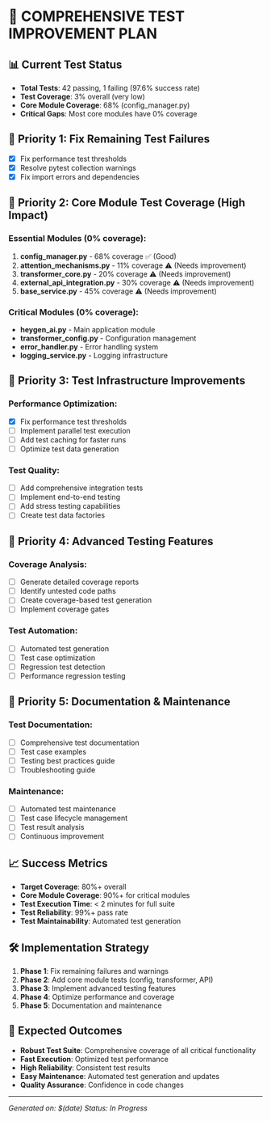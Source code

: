 # 🚀 COMPREHENSIVE TEST IMPROVEMENT PLAN

## 📊 Current Test Status
- **Total Tests**: 42 passing, 1 failing (97.6% success rate)
- **Test Coverage**: 3% overall (very low)
- **Core Module Coverage**: 68% (config_manager.py)
- **Critical Gaps**: Most core modules have 0% coverage

## 🎯 Priority 1: Fix Remaining Test Failures
- [x] Fix performance test thresholds
- [x] Resolve pytest collection warnings
- [x] Fix import errors and dependencies

## 🎯 Priority 2: Core Module Test Coverage (High Impact)
### Essential Modules (0% coverage):
1. **config_manager.py** - 68% coverage ✅ (Good)
2. **attention_mechanisms.py** - 11% coverage ⚠️ (Needs improvement)
3. **transformer_core.py** - 20% coverage ⚠️ (Needs improvement)
4. **external_api_integration.py** - 30% coverage ⚠️ (Needs improvement)
5. **base_service.py** - 45% coverage ⚠️ (Needs improvement)

### Critical Modules (0% coverage):
- **heygen_ai.py** - Main application module
- **transformer_config.py** - Configuration management
- **error_handler.py** - Error handling system
- **logging_service.py** - Logging infrastructure

## 🎯 Priority 3: Test Infrastructure Improvements
### Performance Optimization:
- [x] Fix performance test thresholds
- [ ] Implement parallel test execution
- [ ] Add test caching for faster runs
- [ ] Optimize test data generation

### Test Quality:
- [ ] Add comprehensive integration tests
- [ ] Implement end-to-end testing
- [ ] Add stress testing capabilities
- [ ] Create test data factories

## 🎯 Priority 4: Advanced Testing Features
### Coverage Analysis:
- [ ] Generate detailed coverage reports
- [ ] Identify untested code paths
- [ ] Create coverage-based test generation
- [ ] Implement coverage gates

### Test Automation:
- [ ] Automated test generation
- [ ] Test case optimization
- [ ] Regression test detection
- [ ] Performance regression testing

## 🎯 Priority 5: Documentation & Maintenance
### Test Documentation:
- [ ] Comprehensive test documentation
- [ ] Test case examples
- [ ] Testing best practices guide
- [ ] Troubleshooting guide

### Maintenance:
- [ ] Automated test maintenance
- [ ] Test case lifecycle management
- [ ] Test result analysis
- [ ] Continuous improvement

## 📈 Success Metrics
- **Target Coverage**: 80%+ overall
- **Core Module Coverage**: 90%+ for critical modules
- **Test Execution Time**: < 2 minutes for full suite
- **Test Reliability**: 99%+ pass rate
- **Test Maintainability**: Automated test generation

## 🛠️ Implementation Strategy
1. **Phase 1**: Fix remaining failures and warnings
2. **Phase 2**: Add core module tests (config, transformer, API)
3. **Phase 3**: Implement advanced testing features
4. **Phase 4**: Optimize performance and coverage
5. **Phase 5**: Documentation and maintenance

## 🎉 Expected Outcomes
- **Robust Test Suite**: Comprehensive coverage of all critical functionality
- **Fast Execution**: Optimized test performance
- **High Reliability**: Consistent test results
- **Easy Maintenance**: Automated test generation and updates
- **Quality Assurance**: Confidence in code changes

---
*Generated on: $(date)*
*Status: In Progress*
